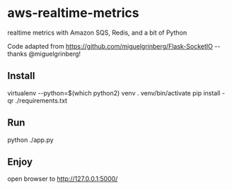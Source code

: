 # aws-realtime-metrics
realtime metrics with Amazon SQS, Redis, and a bit of Python

Code adapted from https://github.com/miguelgrinberg/Flask-SocketIO -- thanks @miguelgrinberg!

## Install

virtualenv --python=$(which python2) venv
. venv/bin/activate
pip install -qr ./requirements.txt


## Run

python ./app.py


## Enjoy

open browser to http://127.0.0.1:5000/
